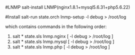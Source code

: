 #LNMP
salt-install LNMP(nginx1.8.1+mysql5.6.31+php5.6.22)

#Install
salt-run state.orch lnmp-setup -l debug > /root/log

which contains commands in the following order:

1.  salt \* state.sls lnmp.nginx [ -l debug > /root/log ]
2.  salt \* state.sls lnmp.mysql [ -l debug > /root/log ]
3.  salt \* state.sls lnmp.php   [ -l debug > /root/log ]
